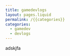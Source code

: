 ```yaml
---
title: gamedevlogs
layout: pages.liquid
permalink: /{{categories}}
categories: 
  - gamedev
  - devlogs
---
```


adskjfa